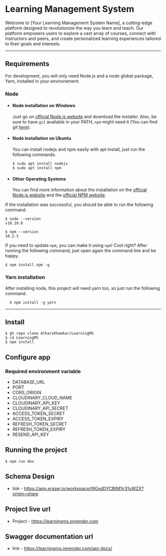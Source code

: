 # Learning Management System

Welcome to [Your Learning Management System Name], a cutting-edge platform designed to revolutionize the way you learn and teach. Our platform empowers users to explore a vast array of courses, connect with instructors and peers, and create personalized learning experiences tailored to their goals and interests.

---

## Requirements

For development, you will only need Node.js and a node global package, Yarn, installed in your environement.

### Node

- #### Node installation on Windows

  Just go on [official Node.js website](https://nodejs.org/) and download the installer.
  Also, be sure to have `git` available in your PATH, `npm` might need it (You can find git [here](https://git-scm.com/)).

- #### Node installation on Ubuntu

  You can install nodejs and npm easily with apt install, just run the following commands.

      $ sudo apt install nodejs
      $ sudo apt install npm

- #### Other Operating Systems
  You can find more information about the installation on the [official Node.js website](https://nodejs.org/) and the [official NPM website](https://npmjs.org/).

If the installation was successful, you should be able to run the following command.

    $ node --version
    v18.19.0

    $ npm --version
    10.2.3

If you need to update `npm`, you can make it using `npm`! Cool right? After running the following command, just open again the command line and be happy.

    $ npm install npm -g

###

### Yarn installation

After installing node, this project will need yarn too, so just run the following command.

      $ npm install -g yarn

---

## Install

    $ gh repo clone AtharvKhamkar/LearningMS
    $ cd LearningMS
    $ npm install

## Configure app

### Required environment variable

- DATABASE_URL
- PORT
- CORS_ORIGIN
- CLOUDINARY_CLOUD_NAME
- CLOUDINARY_API_KEY
- CLOUDINARY_API_SECRET
- ACCESS_TOKEN_SECRET
- ACCESS_TOKEN_EXPIRY
- REFRESH_TOKEN_SECRET
- REFRESH_TOKEN_EXPIRY
- RESEND_API_KEY

## Running the project

    $ npm run dev

## Schema Design
- link - https://app.eraser.io/workspace/t9GxdDYCBtM1ir31uWZX?origin=share

## Project live url

- Project - https://learningms.onrender.com

## Swagger documentation url
- link - https://learningms.onrender.com/api-docs/